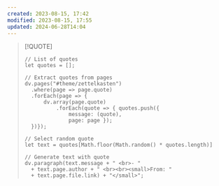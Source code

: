 ```yaml
---
created: 2023-08-15, 17:42
modified: 2023-08-15, 17:55
updated: 2024-06-28T14:04
---
```

<!-- DataviewJS for random quotes. Use as example and modify -->
> [!QUOTE]
> ```dataviewjs 
> // List of quotes 
> let quotes = []; 
>
> // Extract quotes from pages
> dv.pages("#theme/zettelkasten") 
>	.where(page => page.quote) 
>	.forEach(page => { 
>		dv.array(page.quote) 
>			.forEach(quote => { quotes.push({ 
>				message: (quote), 
>				page: page }); 
>	})}); 
>
> // Select random quote
> let text = quotes[Math.floor(Math.random() * quotes.length)] 
>
> // Generate text with quote
> dv.paragraph(text.message + " <br>- " 
>	+ text.page.author + " <br><br><small>From: " 
>	+ text.page.file.link) + "</small>"; 
> ```
<!-- 
Quotes are filtered by tags. In this example: #theme/zettelkasten. Change script if needed. 
Mandatory properties in your front matter:  "quote" and "author".
-->